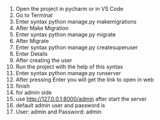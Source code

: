 1. Open the project in pycharm or in VS Code
2. Go to Terminal
3. Enter syntax python manage.py makemigrations
4. After Make Migration 
5. Enter syntax python manage.py migrate
6. After Migrate
7. Enter syntax python manage.py createsuperuser
8. Enter Details
9. After creating the user
10. Run the project with the help of this syntax
11. Enter syntax python manage.py runserver
12. After pressing Enter you will get the link to open in web
13. finish
14. for admin side
15. use http://127.0.0.1:8000/admin after start the server
16. default admin user and password is
17. User: admin and Password: admin
